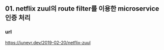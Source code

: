 ## 01. netflix zuul의 route filter를 이용한 microservice 인증 처리

### url

https://juneyr.dev/2019-02-20/netflix-zuul
